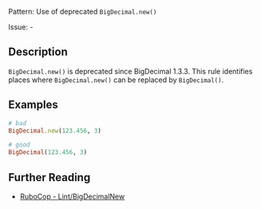 Pattern: Use of deprecated `BigDecimal.new()`

Issue: -

## Description

`BigDecimal.new()` is deprecated since BigDecimal 1.3.3. This rule identifies places where `BigDecimal.new()` can be replaced by `BigDecimal()`.

## Examples

```ruby
# bad
BigDecimal.new(123.456, 3)

# good
BigDecimal(123.456, 3)
```

## Further Reading

* [RuboCop - Lint/BigDecimalNew](https://rubocop.readthedocs.io/en/latest/cops_lint/#lintbigdecimalnew)
